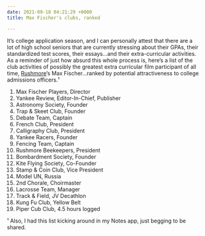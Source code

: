 ```yaml
---
date: 2021-09-18 04:21:29 +0000
title: Max Fischer's clubs, ranked

---
```

It’s college application season, and I can personally attest that there are a lot of high school seniors that are currently stressing about their GPAs, their standardized test scores, their essays…and their extra-curricular activities. As a reminder of just how absurd this whole process is, here’s a list of the club activities of possibly the greatest extra curricular film participant of all time, [Rushmore](https://www.imdb.com/title/tt0128445/)’s Max Fischer…ranked by potential attractiveness to college admissions officers.¹

 1. Max Fischer Players, Director
 2. Yankee Review, Editor-In-Chief, Publisher
 3. Astronomy Society, Founder
 4. Trap & Skeet Club, Founder
 5. Debate Team, Captain
 6. French Club, President
 7. Calligraphy Club, President
 8. Yankee Racers, Founder
 9. Fencing Team, Captain
10. Rushmore Beekeepers, President
11. Bombardment Society, Founder
12. Kite Flying Society, Co-Founder
13. Stamp & Coin Club, Vice President
14. Model UN, Russia
15. 2nd Chorale, Choirmaster
16. Lacrosse Team, Manager
17. Track & Field, JV Decathlon
18. Kung Fu Club, Yellow Belt
19. Piper Cub Club, 4.5 hours logged

¹ Also, I had this list kicking around in my Notes app, just begging to be shared.